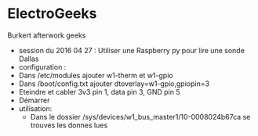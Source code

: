 # ElectroGeeks
Burkert afterwork geeks
- session du 2016 04 27 :
 Utiliser une Raspberry py pour lire une sonde Dallas
 - configuration :
  - Dans /etc/modules ajouter w1-therm et w1-gpio
  - Dans /boot/config.txt ajouter dtoverlay=w1-gpio,gpiopin=3
  - Eteindre et cabler 3v3 pin 1, data pin 3, GND pin 5
  - Démarrer
- utilisation:
  - Dans le dossier /sys/devices/w1_bus_master1/10-0008024b67ca se trouves les donnes lues
